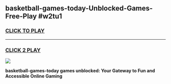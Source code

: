 
## basketball-games-today-Unblocked-Games-Free-Play #w2tu1
<h3>
<a href="https://us.freeplayer.one?title=basketball-games-today&ref=9M">CLICK TO PLAY</a></h3>
<hr>

<h3>
<a href="https://us.freeplayer.one?title=basketball-games-today&ref=9M">CLICK 2 PLAY</a>
  
</h3>

<a href="https://us.freeplayer.one?title=basketball-games-today&ref=9M"><img src="https://clearcache.store/games.png"></a>


**basketball-games-today games unblocked: Your Gateway to Fun and Accessible Online Gaming**
